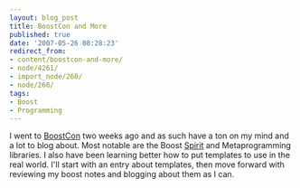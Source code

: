 ```yaml
---
layout: blog_post
title: BoostCon and More
published: true
date: '2007-05-26 08:28:23'
redirect_from:
- content/boostcon-and-more/
- node/4261/
- import_node/260/
- node/260/
tags:
- Boost
- Programming
---
```


I went to [BoostCon](http://www.boostcon.com/) two weeks ago and as such have a ton on my mind and a lot to blog about. Most notable are the Boost [Spirit](http://spirit.sourceforge.net/) and Metaprogramming libraries. I also have been learning better how to put templates to use in the real world. I'll start with an entry about templates, then move forward with reviewing my boost notes and blogging about them as I can.
